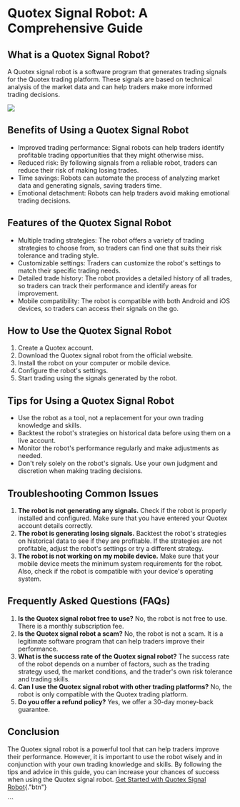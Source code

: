 # Quotex Signal Robot: A Comprehensive Guide

## What is a Quotex Signal Robot?

A Quotex signal robot is a software program that generates trading
signals for the Quotex trading platform. These signals are based on
technical analysis of the market data and can help traders make more
informed trading decisions.

[![](https://static.quotex.io/files/4_en/300_250.jpg)](https://traff.sbs/brokerqxlid)

## Benefits of Using a Quotex Signal Robot

-   Improved trading performance: Signal robots can help traders
    identify profitable trading opportunities that they might otherwise
    miss.
-   Reduced risk: By following signals from a reliable robot, traders
    can reduce their risk of making losing trades.
-   Time savings: Robots can automate the process of analyzing market
    data and generating signals, saving traders time.
-   Emotional detachment: Robots can help traders avoid making emotional
    trading decisions.

## Features of the Quotex Signal Robot

-   Multiple trading strategies: The robot offers a variety of trading
    strategies to choose from, so traders can find one that suits their
    risk tolerance and trading style.
-   Customizable settings: Traders can customize the robot\'s settings
    to match their specific trading needs.
-   Detailed trade history: The robot provides a detailed history of all
    trades, so traders can track their performance and identify areas
    for improvement.
-   Mobile compatibility: The robot is compatible with both Android and
    iOS devices, so traders can access their signals on the go.

## How to Use the Quotex Signal Robot

1.  Create a Quotex account.
2.  Download the Quotex signal robot from the official website.
3.  Install the robot on your computer or mobile device.
4.  Configure the robot\'s settings.
5.  Start trading using the signals generated by the robot.

## Tips for Using a Quotex Signal Robot

-   Use the robot as a tool, not a replacement for your own trading
    knowledge and skills.
-   Backtest the robot\'s strategies on historical data before using
    them on a live account.
-   Monitor the robot\'s performance regularly and make adjustments as
    needed.
-   Don\'t rely solely on the robot\'s signals. Use your own judgment
    and discretion when making trading decisions.

## Troubleshooting Common Issues

1.  **The robot is not generating any signals.** Check if the robot is
    properly installed and configured. Make sure that you have entered
    your Quotex account details correctly.
2.  **The robot is generating losing signals.** Backtest the robot\'s
    strategies on historical data to see if they are profitable. If the
    strategies are not profitable, adjust the robot\'s settings or try a
    different strategy.
3.  **The robot is not working on my mobile device.** Make sure that
    your mobile device meets the minimum system requirements for the
    robot. Also, check if the robot is compatible with your device\'s
    operating system.

## Frequently Asked Questions (FAQs)

1.  **Is the Quotex signal robot free to use?** No, the robot is not
    free to use. There is a monthly subscription fee.
2.  **Is the Quotex signal robot a scam?** No, the robot is not a scam.
    It is a legitimate software program that can help traders improve
    their performance.
3.  **What is the success rate of the Quotex signal robot?** The success
    rate of the robot depends on a number of factors, such as the
    trading strategy used, the market conditions, and the trader\'s own
    risk tolerance and trading skills.
4.  **Can I use the Quotex signal robot with other trading platforms?**
    No, the robot is only compatible with the Quotex trading platform.
5.  **Do you offer a refund policy?** Yes, we offer a 30-day money-back
    guarantee.

## Conclusion

The Quotex signal robot is a powerful tool that can help traders improve
their performance. However, it is important to use the robot wisely and
in conjunction with your own trading knowledge and skills. By following
the tips and advice in this guide, you can increase your chances of
success when using the Quotex signal robot. [Get Started with Quotex
Signal Robot](\%22https://traff.sbs/brokerqxlid\%22){."btn"}

\`\`\`


